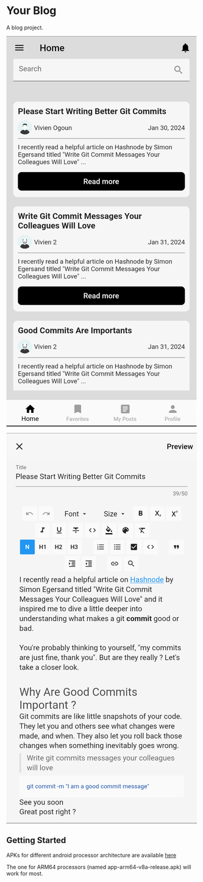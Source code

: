 # Your Blog

A blog project.

![Your Blog Home Screen](your_blog1.png)

![Your Blog Editing Screen](your_blog2.png)

## Getting Started

APKs for different android processor architecture are available [here](https://drive.google.com/drive/folders/1tQWqwA8W-h52eQi45LXBLdqgQiCzuYk0?usp=sharing)

The one for ARM64 processors (named app-arm64-v8a-release.apk) will work for most.
